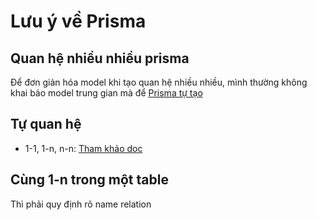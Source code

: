 # Lưu ý về Prisma

## Quan hệ nhiều nhiều prisma

Để đơn giản hóa model khi tạo quan hệ nhiều nhiều, mình thường không khai báo model trung gian mà để [Prisma tự tạo](https://www.prisma.io/docs/orm/prisma-schema/data-model/relations/many-to-many-relations)

## Tự quan hệ

- 1-1, 1-n, n-n: [Tham khảo doc](https://www.prisma.io/docs/orm/prisma-schema/data-model/relations/self-relations)

## Cùng 1-n trong một table

Thì phải quy định rõ name relation